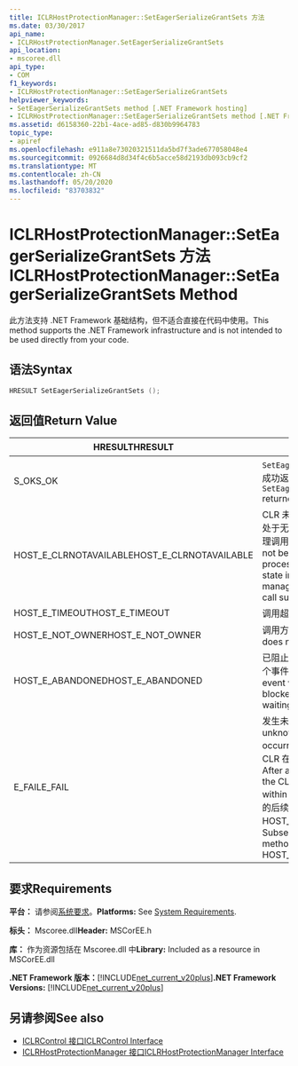 ```yaml
---
title: ICLRHostProtectionManager::SetEagerSerializeGrantSets 方法
ms.date: 03/30/2017
api_name:
- ICLRHostProtectionManager.SetEagerSerializeGrantSets
api_location:
- mscoree.dll
api_type:
- COM
f1_keywords:
- ICLRHostProtectionManager::SetEagerSerializeGrantSets
helpviewer_keywords:
- SetEagerSerializeGrantSets method [.NET Framework hosting]
- ICLRHostProtectionManager::SetEagerSerializeGrantSets method [.NET Framework hosting]
ms.assetid: d6158360-22b1-4ace-ad85-d830b9964783
topic_type:
- apiref
ms.openlocfilehash: e911a8e73020321511da5bd7f3ade677058048e4
ms.sourcegitcommit: 0926684d8d34f4c6b5acce58d2193db093cb9cf2
ms.translationtype: MT
ms.contentlocale: zh-CN
ms.lasthandoff: 05/20/2020
ms.locfileid: "83703832"
---
```

# <a name="iclrhostprotectionmanagerseteagerserializegrantsets-method"></a><span data-ttu-id="3b922-102">ICLRHostProtectionManager::SetEagerSerializeGrantSets 方法</span><span class="sxs-lookup"><span data-stu-id="3b922-102">ICLRHostProtectionManager::SetEagerSerializeGrantSets Method</span></span>
<span data-ttu-id="3b922-103">此方法支持 .NET Framework 基础结构，但不适合直接在代码中使用。</span><span class="sxs-lookup"><span data-stu-id="3b922-103">This method supports the .NET Framework infrastructure and is not intended to be used directly from your code.</span></span>  
  
## <a name="syntax"></a><span data-ttu-id="3b922-104">语法</span><span class="sxs-lookup"><span data-stu-id="3b922-104">Syntax</span></span>  
  
```cpp  
HRESULT SetEagerSerializeGrantSets ();  
```  
  
## <a name="return-value"></a><span data-ttu-id="3b922-105">返回值</span><span class="sxs-lookup"><span data-stu-id="3b922-105">Return Value</span></span>  
  
|<span data-ttu-id="3b922-106">HRESULT</span><span class="sxs-lookup"><span data-stu-id="3b922-106">HRESULT</span></span>|<span data-ttu-id="3b922-107">说明</span><span class="sxs-lookup"><span data-stu-id="3b922-107">Description</span></span>|  
|-------------|-----------------|  
|<span data-ttu-id="3b922-108">S_OK</span><span class="sxs-lookup"><span data-stu-id="3b922-108">S_OK</span></span>|<span data-ttu-id="3b922-109">`SetEagerSerializeGrantSets`已成功返回。</span><span class="sxs-lookup"><span data-stu-id="3b922-109">`SetEagerSerializeGrantSets` returned successfully.</span></span>|  
|<span data-ttu-id="3b922-110">HOST_E_CLRNOTAVAILABLE</span><span class="sxs-lookup"><span data-stu-id="3b922-110">HOST_E_CLRNOTAVAILABLE</span></span>|<span data-ttu-id="3b922-111">CLR 未加载到进程中，或 CLR 处于无法运行托管代码或成功处理调用的状态。</span><span class="sxs-lookup"><span data-stu-id="3b922-111">The CLR has not been loaded into a process, or the CLR is in a state in which it cannot run managed code or process the call successfully.</span></span>|  
|<span data-ttu-id="3b922-112">HOST_E_TIMEOUT</span><span class="sxs-lookup"><span data-stu-id="3b922-112">HOST_E_TIMEOUT</span></span>|<span data-ttu-id="3b922-113">调用超时。</span><span class="sxs-lookup"><span data-stu-id="3b922-113">The call timed out.</span></span>|  
|<span data-ttu-id="3b922-114">HOST_E_NOT_OWNER</span><span class="sxs-lookup"><span data-stu-id="3b922-114">HOST_E_NOT_OWNER</span></span>|<span data-ttu-id="3b922-115">调用方不拥有该锁。</span><span class="sxs-lookup"><span data-stu-id="3b922-115">The caller does not own the lock.</span></span>|  
|<span data-ttu-id="3b922-116">HOST_E_ABANDONED</span><span class="sxs-lookup"><span data-stu-id="3b922-116">HOST_E_ABANDONED</span></span>|<span data-ttu-id="3b922-117">已阻止的线程或纤程正在等待某个事件时，该事件被取消。</span><span class="sxs-lookup"><span data-stu-id="3b922-117">An event was canceled while a blocked thread or fiber was waiting on it.</span></span>|  
|<span data-ttu-id="3b922-118">E_FAIL</span><span class="sxs-lookup"><span data-stu-id="3b922-118">E_FAIL</span></span>|<span data-ttu-id="3b922-119">发生未知的灾难性故障。</span><span class="sxs-lookup"><span data-stu-id="3b922-119">An unknown catastrophic failure occurred.</span></span> <span data-ttu-id="3b922-120">方法返回 E_FAIL 后，CLR 在该进程内将不再可用。</span><span class="sxs-lookup"><span data-stu-id="3b922-120">After a method returns E_FAIL, the CLR is no longer usable within the process.</span></span> <span data-ttu-id="3b922-121">对宿主方法的后续调用会返回 HOST_E_CLRNOTAVAILABLE。</span><span class="sxs-lookup"><span data-stu-id="3b922-121">Subsequent calls to hosting methods return HOST_E_CLRNOTAVAILABLE.</span></span>|  
  
## <a name="requirements"></a><span data-ttu-id="3b922-122">要求</span><span class="sxs-lookup"><span data-stu-id="3b922-122">Requirements</span></span>  
 <span data-ttu-id="3b922-123">**平台：** 请参阅[系统要求](../../get-started/system-requirements.md)。</span><span class="sxs-lookup"><span data-stu-id="3b922-123">**Platforms:** See [System Requirements](../../get-started/system-requirements.md).</span></span>  
  
 <span data-ttu-id="3b922-124">**标头：** Mscoree.dll</span><span class="sxs-lookup"><span data-stu-id="3b922-124">**Header:** MSCorEE.h</span></span>  
  
 <span data-ttu-id="3b922-125">**库：** 作为资源包括在 Mscoree.dll 中</span><span class="sxs-lookup"><span data-stu-id="3b922-125">**Library:** Included as a resource in MSCorEE.dll</span></span>  
  
 <span data-ttu-id="3b922-126">**.NET Framework 版本：**[!INCLUDE[net_current_v20plus](../../../../includes/net-current-v20plus-md.md)]</span><span class="sxs-lookup"><span data-stu-id="3b922-126">**.NET Framework Versions:** [!INCLUDE[net_current_v20plus](../../../../includes/net-current-v20plus-md.md)]</span></span>  
  
## <a name="see-also"></a><span data-ttu-id="3b922-127">另请参阅</span><span class="sxs-lookup"><span data-stu-id="3b922-127">See also</span></span>

- [<span data-ttu-id="3b922-128">ICLRControl 接口</span><span class="sxs-lookup"><span data-stu-id="3b922-128">ICLRControl Interface</span></span>](iclrcontrol-interface.md)
- [<span data-ttu-id="3b922-129">ICLRHostProtectionManager 接口</span><span class="sxs-lookup"><span data-stu-id="3b922-129">ICLRHostProtectionManager Interface</span></span>](iclrhostprotectionmanager-interface.md)

